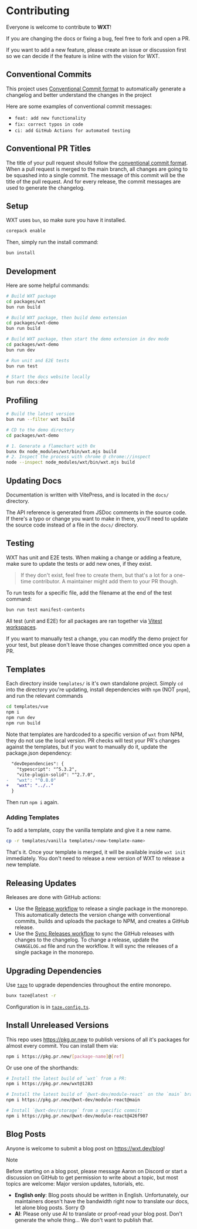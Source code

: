 # Contributing

Everyone is welcome to contribute to **WXT**!

If you are changing the docs or fixing a bug, feel free to fork and open a PR.

If you want to add a new feature, please create an issue or discussion first so we can decide if the feature is inline with the vision for WXT.

## Conventional Commits

This project uses [Conventional Commit format](https://www.conventionalcommits.org/en/v1.0.0/) to automatically generate a changelog and better understand the changes in the project

Here are some examples of conventional commit messages:

- `feat: add new functionality`
- `fix: correct typos in code`
- `ci: add GitHub Actions for automated testing`

## Conventional PR Titles

The title of your pull request should follow the [conventional commit format](#conventional-commits). When a pull request is merged to the main branch, all changes are going to be squashed into a single commit. The message of this commit will be the title of the pull request. And for every release, the commit messages are used to generate the changelog.

## Setup

WXT uses `bun`, so make sure you have it installed.

```sh
corepack enable
```

Then, simply run the install command:

```sh
bun install
```

## Development

Here are some helpful commands:

```sh
# Build WXT package
cd packages/wxt
bun run build
```

```sh
# Build WXT package, then build demo extension
cd packages/wxt-demo
bun run build
```

```sh
# Build WXT package, then start the demo extension in dev mode
cd packages/wxt-demo
bun run dev
```

```sh
# Run unit and E2E tests
bun run test
```

```sh
# Start the docs website locally
bun run docs:dev
```

## Profiling

```sh
# Build the latest version
bun run --filter wxt build

# CD to the demo directory
cd packages/wxt-demo

# 1. Generate a flamechart with 0x
bunx 0x node_modules/wxt/bin/wxt.mjs build
# 2. Inspect the process with chrome @ chrome://inspect
node --inspect node_modules/wxt/bin/wxt.mjs build
```

## Updating Docs

Documentation is written with VitePress, and is located in the `docs/` directory.

The API reference is generated from JSDoc comments in the source code. If there's a typo or change you want to make in there, you'll need to update the source code instead of a file in the `docs/` directory.

## Testing

WXT has unit and E2E tests. When making a change or adding a feature, make sure to update the tests or add new ones, if they exist.

> If they don't exist, feel free to create them, but that's a lot for a one-time contributor. A maintainer might add them to your PR though.

To run tests for a specific file, add the filename at the end of the test command:

```sh
bun run test manifest-contents
```

All test (unit and E2E) for all packages are ran together via [Vitest workspaces](https://vitest.dev/guide/#workspaces-support).

If you want to manually test a change, you can modify the demo project for your test, but please don't leave those changes committed once you open a PR.

## Templates

Each directory inside `templates/` is it's own standalone project. Simply `cd` into the directory you're updating, install dependencies with `npm` (NOT `pnpm`), and run the relevant commands

```sh
cd templates/vue
npm i
npm run dev
npm run build
```

Note that templates are hardcoded to a specific version of `wxt` from NPM, they do not use the local version. PR checks will test your PR's changes against the templates, but if you want to manually do it, update the package.json dependency:

```diff
  "devDependencies": {
    "typescript": "^5.3.2",
    "vite-plugin-solid": "^2.7.0",
-   "wxt": "^0.8.0"
+   "wxt": "../.."
  }
```

Then run `npm i` again.

### Adding Templates

To add a template, copy the vanilla template and give it a new name.

```sh
cp -r templates/vanilla templates/<new-template-name>
```

That's it. Once your template is merged, it will be available inside `wxt init` immediately. You don't need to release a new version of WXT to release a new template.

## Releasing Updates

Releases are done with GitHub actions:

- Use the [Release workflow](https://github.com/wxt-dev/wxt/actions/workflows/release.yml) to release a single package in the monorepo. This automatically detects the version change with conventional commits, builds and uploads the package to NPM, and creates a GitHub release.
- Use the [Sync Releases workflow](https://github.com/wxt-dev/wxt/actions/workflows/sync-releases.yml) to sync the GitHub releases with changes to the changelog. To change a release, update the `CHANGELOG.md` file and run the workflow. It will sync the releases of a single package in the monorepo.

## Upgrading Dependencies

Use [`taze`](https://www.npmjs.com/package/taze) to upgrade dependencies throughout the entire monorepo.

```sh
bunx taze@latest -r
```

Configuration is in [`taze.config.ts`](./taze.config.ts).

## Install Unreleased Versions

This repo uses https://pkg.pr.new to publish versions of all it's packages for almost every commit. You can install them via:

```sh
npm i https://pkg.pr.new/[package-name]@[ref]
```

Or use one of the shorthands:

```sh
# Install the latest build of `wxt` from a PR:
npm i https://pkg.pr.new/wxt@1283

# Install the latest build of `@wxt-dev/module-react` on the `main` branch
npm i https://pkg.pr.new/@wxt-dev/module-react@main

# Install `@wxt-dev/storage` from a specific commit:
npm i https://pkg.pr.new/@wxt-dev/module-react@426f907
```

## Blog Posts

Anyone is welcome to submit a blog post on https://wxt.dev/blog!

> [!NOTE]
> Before starting on a blog post, please message Aaron on Discord or start a discussion on GitHub to get permission to write about a topic, but most topics are welcome: Major version updates, tutorials, etc.

- **English only**: Blog posts should be written in English. Unfortunately, our maintainers doesn't have the bandwidth right now to translate our docs, let alone blog posts. Sorry 😓
- **AI**: Please only use AI to translate or proof-read your blog post. Don't generate the whole thing... We don't want to publish that.
